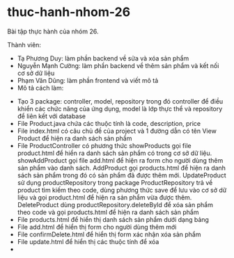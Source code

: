 # thuc-hanh-nhom-26
Bài tập thực hành của nhóm 26.

Thành viên:
- Tạ Phương Duy: làm phần backend về sửa và xóa sản phẩm
- Nguyễn Mạnh Cường: làm phần backend về thêm sản phẩm và kết nối cơ sở dữ liệu
- Phạm Văn Dũng: làm phần frontend và viết mô tả
- Mô tả cách làm:
+ Tạo 3 package: controller, model, repository trong đó controller để điều khiển các chức năng của ứng dụng, model là lớp thực thể và repository để liên kết với database
+ File Product.java chứa các thuộc tính là code, description, price
+ File index.html có câu chủ đề của project và 1 đường dẫn có tên View Product để hiện ra danh sách sản phẩm
+ File ProductController có phương thức showProducts gọi file product.html để hiển ra danh sách sản phẩm có trong cơ sở dữ liệu. showAddProduct gọi file add.html để hiện ra form cho người dùng thêm sản phẩm vào danh sách. AddProduct gọi products.html để hiện ra danh sách sản phẩm trong đó có sản phẩm đã được thêm mới. UpdateProduct sử dụng productRepository trong package ProductRepository trả về product tìm kiếm theo code, dùng phương thức save để lưu vào cơ sở dữ liệu và gọi product.html để hiện ra sản phẩm vừa được thêm. DeleteProduct dùng productRepository.deleteById để xóa sản phẩm theo code và gọi products.html để hiện ra danh sách sản phẩm
+ File products.html để hiển thị danh sách sản phẩm dưới dạng bảng
+ File add.html để hiển thị form cho người dùng thêm mới
+ File confirmDelete.html để hiển thị form xác nhận xóa sản phẩm
+ File update.html để hiển thị các thuộc tính để xóa
+ 
